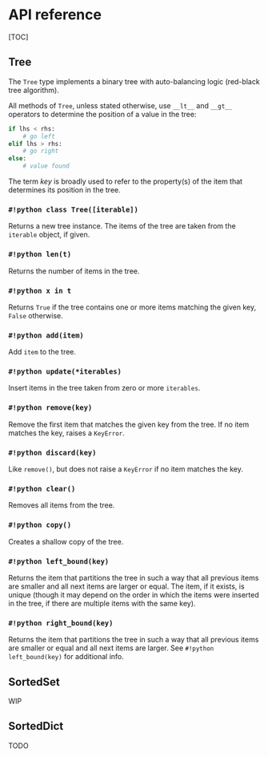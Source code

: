 API reference
=============

[TOC]

Tree
----

The `Tree` type implements a binary tree with auto-balancing logic (red-black tree algorithm).

All methods of `Tree`, unless stated otherwise, use `__lt__` and `__gt__` operators to determine the position of a value in the tree:

```python
if lhs < rhs:
	# go left
elif lhs > rhs:
	# go right
else:
	# value found
```

The term _key_ is broadly used to refer to the property(s) of the item that determines its position in the tree.

### `#!python class Tree([iterable])`

Returns a new tree instance. The items of the tree are taken from the `iterable` object, if given.

### `#!python len(t)`

Returns the number of items in the tree.

### `#!python x in t`

Returns `True` if the tree contains one or more items matching the given key, `False` otherwise.

### `#!python add(item)`

Add `item` to the tree.

### `#!python update(*iterables)`

Insert items in the tree taken from zero or more `iterables`.

### `#!python remove(key)`

Remove the first item that matches the given key from the tree. If no item matches the key, raises a `KeyError`.

### `#!python discard(key)`

Like `remove()`, but does not raise a `KeyError` if no item matches the key.

### `#!python clear()`

Removes all items from the tree.

### `#!python copy()`

Creates a shallow copy of the tree.

### `#!python left_bound(key)`

Returns the item that partitions the tree in such a way that all previous items are smaller and all next items are
larger or equal. The item, if it exists, is unique (though it may depend on the order in which the items were inserted
in the tree, if there are multiple items with the same key).

### `#!python right_bound(key)`

Returns the item that partitions the tree in such a way that all previous items are smaller or equal and all next items
are larger. See `#!python left_bound(key)` for additional info.

SortedSet
---------

WIP

SortedDict
----------

TODO
